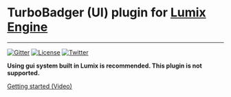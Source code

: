 # TurboBadger (UI) plugin for [Lumix Engine](https://github.com/nem0/lumixengine)
-------

[![Gitter](https://badges.gitter.im/Join%20Chat.svg)](https://gitter.im/nem0/LumixEngine?utm_source=badge&utm_medium=badge&utm_campaign=pr-badge)
[![License](http://img.shields.io/:license-mit-blue.svg)](http://doge.mit-license.org)
[![Twitter](https://img.shields.io/twitter/url/http/shields.io.svg?style=social)](https://twitter.com/mikulasflorek)

**Using gui system built in Lumix is recommended. This plugin is not supported.**

[Getting started (Video)](https://www.youtube.com/watch?v=HLwTLLYEIew)
